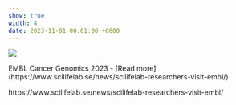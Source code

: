 ```yaml
---
show: true
width: 4
date: 2023-11-01 00:01:00 +0800
---
```

<div>
    <img data-src="{{ '/assets/images/photos/embl2023_cropped.jpg' | relative_url }}" class="lazy w-100 rounded" src="{{ '/assets/images/photos/embl2023_cropped.jpg' | relative_url }}">
  <div class="card-body">
    <p class="card-text">
      EMBL Cancer Genomics 2023 - [Read more](https://www.scilifelab.se/news/scilifelab-researchers-visit-embl/)
    </p>
  </div>
</div>
https://www.scilifelab.se/news/scilifelab-researchers-visit-embl/
